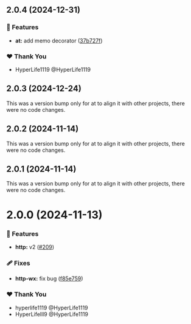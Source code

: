 ## 2.0.4 (2024-12-31)

### 🚀 Features

- **at:** add memo decorator ([37b727f](https://github.com/ngify/ngify/commit/37b727f))

### ❤️  Thank You

- HyperLife1119 @HyperLife1119

## 2.0.3 (2024-12-24)

This was a version bump only for at to align it with other projects, there were no code changes.

## 2.0.2 (2024-11-14)

This was a version bump only for at to align it with other projects, there were no code changes.

## 2.0.1 (2024-11-14)

This was a version bump only for at to align it with other projects, there were no code changes.

# 2.0.0 (2024-11-13)

### 🚀 Features

- **http:** v2 ([#209](https://github.com/ngify/ngify/pull/209))

### 🩹 Fixes

- **http-wx:** fix bug ([f85e759](https://github.com/ngify/ngify/commit/f85e759))

### ❤️  Thank You

- hyperlife1119 @HyperLife1119
- HyperLifelll9 @HyperLife1119